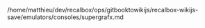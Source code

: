 /home/matthieu/dev/recalbox/ops/gitbooktowikijs/recalbox-wikijs-save/emulators/consoles/supergrafx.md